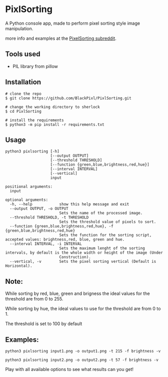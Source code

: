 # PixlSorting
A Python console app, made to perform pixel sorting style image manipulation.

more info and examples at the [PixelSorting subreddit](https://www.reddit.com/r/pixelsorting/).

## Tools used
* PIL library from pillow

## Installation
```console
# clone the repo
$ git clone https://github.com/BlackPixl/PixlSorting.git

# change the working directory to sherlock
$ cd PixlSorting

# install the requirements
$ python3 -m pip install -r requirements.txt
```

## Usage
```console
python3 pixlsorting [-h]
                    [--output OUTPUT]
                    [--threshold THRESHOLD]
                    [--function {green,blue,brightness,red,hue}]
                    [--interval INTERVAL]
                    [--vertical]
                    input

positional arguments:
  input

optional arguments:
  -h, --help            show this help message and exit
  --output OUTPUT, -o OUTPUT
                        Sets the name of the processed image.
  --threshold THRESHOLD, -t THRESHOLD
                        Sets the threshold value of pixels to sort.
  --function {green,blue,brightness,red,hue}, -f {green,blue,brightness,red,hue}
                        Sets the function for the sorting script, accepted values: brightness,red, blue, green and hue.
  --interval INTERVAL, -i INTERVAL
                        Sets the maximum lenght of the sorting intervals, by default is the whole width or height of the image (Under
                        Construction).
  --vertical, -v        Sets the pixel sorting vertical (Default is Horizontal).
```
## Note:
While sorting by red, blue, green and brigness the ideal values for the threshold are from 0 to 255.

While  sorting by hue, the ideal values to use for the threshold are from 0 to 1.

The threshold is set to 100 by default

## Examples:
```console
python3 pixlsorting input1.png -o output1.png -t 215 -f brightness -v
```

```console
python3 pixlsorting input2.png -o output2.png -t 57 -f brightness -v
```
Play with all available options to see what results can you get!
